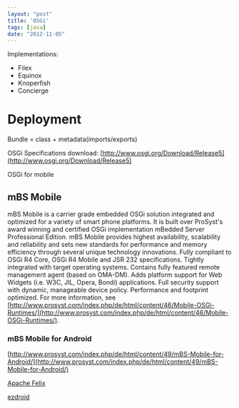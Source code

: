 ```yaml
---
layout: "post"
title: 'OSGi'
tags: [java]
date: "2012-11-05"
---
```


Implementations:

- Filex
- Equinox
- Knoperfish
- Concierge

# Deployment

Bundle = class + metadata(imports/exports)

OSGi Specifications download: [http://www.osgi.org/Download/Release5](http://www.osgi.org/Download/Release5)

OSGi for mobile

## mBS Mobile

mBS Mobile is a carrier grade embedded OSGi solution integrated and optimized for a variety of smart phone platforms. It is built over ProSyst's award winning and certified OSGi implementation mBedded Server Professional Edition. mBS Mobile provides highest availability, scalability and reliability and sets new standards for performance and memory efficiency through several unique technology innovations. Fully compliant to OSGi R4 Core, OSGi R4 Mobile and JSR 232 specifications. Tightly integrated with target operating systems. Contains fully featured remote management agent (based on OMA-DM). Adds platform support for Web Widgets (i.e. W3C, JIL, Opera, Bondi) applications. Full security support with dynamic, manageable device policy. Performance and footprint optimized. For more information, see [http://www.prosyst.com/index.php/de/html/content/46/Mobile-OSGi-Runtimes/](http://www.prosyst.com/index.php/de/html/content/46/Mobile-OSGi-Runtimes/).

### mBS Mobile for Android

[http://www.prosyst.com/index.php/de/html/content/49/mBS-Mobile-for-Android/](http://www.prosyst.com/index.php/de/html/content/49/mBS-Mobile-for-Android/)

[Apache Felix](http://felix.apache.org/site/index.html)

[ezdroid](http://www.ezdroid.com/)